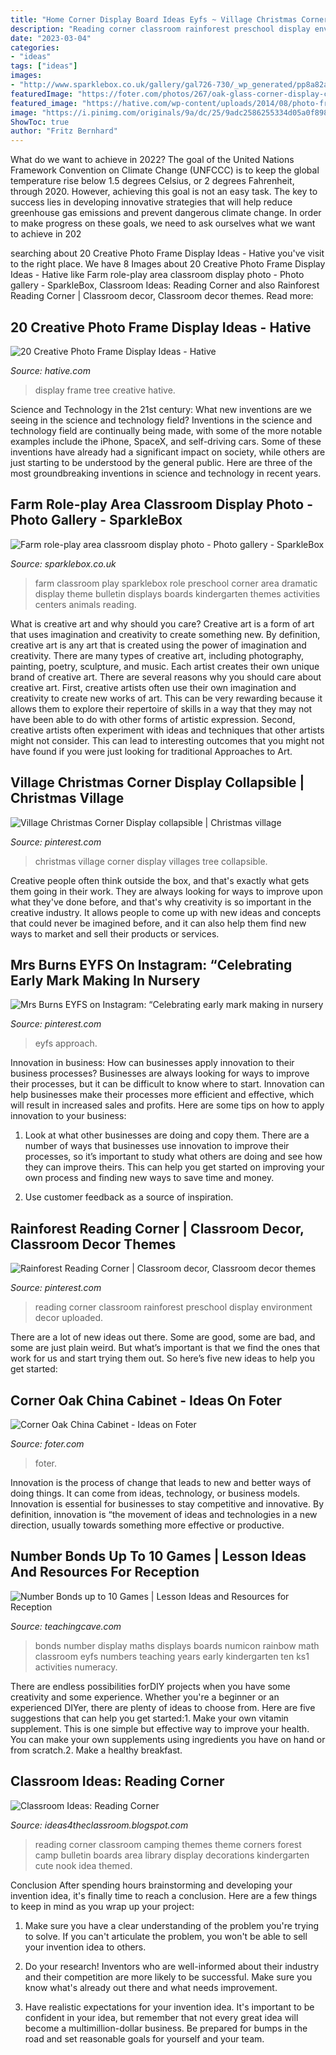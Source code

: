```yaml
---
title: "Home Corner Display Board Ideas Eyfs ~ Village Christmas Corner Display Collapsible"
description: "Reading corner classroom rainforest preschool display environment decor uploaded"
date: "2023-03-04"
categories:
- "ideas"
tags: ["ideas"]
images:
- "http://www.sparklebox.co.uk/gallery/gal726-730/_wp_generated/pp8a82ad6c_02.jpg"
featuredImage: "https://foter.com/photos/267/oak-glass-corner-display-cabinet.jpg"
featured_image: "https://hative.com/wp-content/uploads/2014/08/photo-frame-ideas/20-family-tree-photo-wall-display.jpg"
image: "https://i.pinimg.com/originals/9a/dc/25/9adc2586255334d05a0f898411f6fdd5.jpg"
ShowToc: true
author: "Fritz Bernhard"
---
```



What do we want to achieve in 2022?
The goal of the United Nations Framework Convention on Climate Change (UNFCCC) is to keep the global temperature rise below 1.5 degrees Celsius, or 2 degrees Fahrenheit, through 2020. However, achieving this goal is not an easy task. The key to success lies in developing innovative strategies that will help reduce greenhouse gas emissions and prevent dangerous climate change. In order to make progress on these goals, we need to ask ourselves what we want to achieve in 202
	

		
searching about 20 Creative Photo Frame Display Ideas - Hative you've visit to the right place. We have 8 Images about 20 Creative Photo Frame Display Ideas - Hative like Farm role-play area classroom display photo - Photo gallery - SparkleBox, Classroom Ideas: Reading Corner and also Rainforest Reading Corner | Classroom decor, Classroom decor themes. Read more:
		
    
## 20 Creative Photo Frame Display Ideas - Hative

<img loading=lazy src="https://hative.com/wp-content/uploads/2014/08/photo-frame-ideas/20-family-tree-photo-wall-display.jpg" onerror="this.onerror=null;this.src='https://tse1.mm.bing.net/th?id=OIP.9u-bEtaRm0CBWyo45s35zwHaHa&amp;pid=15.1';" alt="20 Creative Photo Frame Display Ideas - Hative">

_Source: hative.com_

>display frame tree creative hative. 

	

Science and Technology in the 21st century: What new inventions are we seeing in the science and technology field?
Inventions in the science and technology field are continually being made, with some of the more notable examples include the iPhone, SpaceX, and self-driving cars. Some of these inventions have already had a significant impact on society, while others are just starting to be understood by the general public. Here are three of the most groundbreaking inventions in science and technology in recent years.

    
## Farm Role-play Area Classroom Display Photo - Photo Gallery - SparkleBox

<img loading=lazy src="http://www.sparklebox.co.uk/gallery/gal726-730/_wp_generated/pp8a82ad6c_02.jpg" onerror="this.onerror=null;this.src='https://tse1.mm.bing.net/th?id=OIP.-uTF7Bfc5zkjm1oflUY04QHaFd&amp;pid=15.1';" alt="Farm role-play area classroom display photo - Photo gallery - SparkleBox">

_Source: sparklebox.co.uk_

>farm classroom play sparklebox role preschool corner area dramatic display theme bulletin displays boards kindergarten themes activities centers animals reading. 

	

What is creative art and why should you care?
Creative art is a form of art that uses imagination and creativity to create something new. By definition, creative art is any art that is created using the power of imagination and creativity. There are many types of creative art, including photography, painting, poetry, sculpture, and music. Each artist creates their own unique brand of creative art.
There are several reasons why you should care about creative art. First, creative artists often use their own imagination and creativity to create new works of art. This can be very rewarding because it allows them to explore their repertoire of skills in a way that they may not have been able to do with other forms of artistic expression. Second, creative artists often experiment with ideas and techniques that other artists might not consider. This can lead to interesting outcomes that you might not have found if you were just looking for traditional Approaches to Art.

    
## Village Christmas Corner Display Collapsible | Christmas Village

<img loading=lazy src="https://i.pinimg.com/originals/9a/dc/25/9adc2586255334d05a0f898411f6fdd5.jpg" onerror="this.onerror=null;this.src='https://tse1.mm.bing.net/th?id=OIP.1koAIZYH8u6qIVQQeOa8ygHaJ4&amp;pid=15.1';" alt="Village Christmas Corner Display collapsible | Christmas village">

_Source: pinterest.com_

>christmas village corner display villages tree collapsible. 

	

Creative people often think outside the box, and that's exactly what gets them going in their work. They are always looking for ways to improve upon what they've done before, and that's why creativity is so important in the creative industry. It allows people to come up with new ideas and concepts that could never be imagined before, and it can also help them find new ways to market and sell their products or services.

    
## Mrs Burns EYFS On Instagram: “Celebrating Early Mark Making In Nursery

<img loading=lazy src="https://i.pinimg.com/736x/40/88/42/408842f4e51796c007a1c4b68699248e.jpg" onerror="this.onerror=null;this.src='https://tse1.mm.bing.net/th?id=OIP.M9b4bnj7X60Nd8JJ7XuusAHaHa&amp;pid=15.1';" alt="Mrs Burns EYFS on Instagram: “Celebrating early mark making in nursery">

_Source: pinterest.com_

>eyfs approach. 

	

Innovation in business: How can businesses apply innovation to their business processes?
Businesses are always looking for ways to improve their processes, but it can be difficult to know where to start. Innovation can help businesses make their processes more efficient and effective, which will result in increased sales and profits. Here are some tips on how to apply innovation to your business: 
1. Look at what other businesses are doing and copy them. There are a number of ways that businesses use innovation to improve their processes, so it’s important to study what others are doing and see how they can improve theirs. This can help you get started on improving your own process and finding new ways to save time and money. 

2. Use customer feedback as a source of inspiration.

    
## Rainforest Reading Corner | Classroom Decor, Classroom Decor Themes

<img loading=lazy src="https://i.pinimg.com/originals/06/17/35/0617358b7c131b7391652be6e0a2c5ef.jpg" onerror="this.onerror=null;this.src='https://tse3.mm.bing.net/th?id=OIP.-ZCydchwCQdIP6B1KNfOEwHaJ4&amp;pid=15.1';" alt="Rainforest Reading Corner | Classroom decor, Classroom decor themes">

_Source: pinterest.com_

>reading corner classroom rainforest preschool display environment decor uploaded. 

	

There are a lot of new ideas out there. Some are good, some are bad, and some are just plain weird. But what’s important is that we find the ones that work for us and start trying them out. So here’s five new ideas to help you get started: 

    
## Corner Oak China Cabinet - Ideas On Foter

<img loading=lazy src="https://foter.com/photos/267/oak-glass-corner-display-cabinet.jpg" onerror="this.onerror=null;this.src='https://tse3.mm.bing.net/th?id=OIP.Ks_Ah_MKzB5Yv0O2InMFfAHaJ4&amp;pid=15.1';" alt="Corner Oak China Cabinet - Ideas on Foter">

_Source: foter.com_

>foter. 

	

Innovation is the process of change that leads to new and better ways of doing things. It can come from ideas, technology, or business models. Innovation is essential for businesses to stay competitive and innovative. By definition, innovation is “the movement of ideas and technologies in a new direction, usually towards something more effective or productive.

    
## Number Bonds Up To 10 Games | Lesson Ideas And Resources For Reception

<img loading=lazy src="https://www.teachingcave.com/wp-content/uploads/2014/02/bonds-display.jpg" onerror="this.onerror=null;this.src='https://tse1.mm.bing.net/th?id=OIP.HOMZplouYwenL1Pcazo1swHaJP&amp;pid=15.1';" alt="Number Bonds up to 10 Games | Lesson Ideas and Resources for Reception">

_Source: teachingcave.com_

>bonds number display maths displays boards numicon rainbow math classroom eyfs numbers teaching years early kindergarten ten ks1 activities numeracy. 

	

There are endless possibilities forDIY projects when you have some creativity and some experience. Whether you're a beginner or an experienced DIYer, there are plenty of ideas to choose from. Here are five suggestions that can help you get started:1. Make your own vitamin supplement. This is one simple but effective way to improve your health. You can make your own supplements using ingredients you have on hand or from scratch.2. Make a healthy breakfast.

    
## Classroom Ideas: Reading Corner

<img loading=lazy src="http://1.bp.blogspot.com/_okA6b4TCTns/SRnphorb7QI/AAAAAAAAAO0/1ud6XMbvMEQ/s400/reading+corner.JPG" onerror="this.onerror=null;this.src='https://tse2.mm.bing.net/th?id=OIP.C0FiuCJfBNAzvgiW-brGqQAAAA&amp;pid=15.1';" alt="Classroom Ideas: Reading Corner">

_Source: ideas4theclassroom.blogspot.com_

>reading corner classroom camping themes theme corners forest camp bulletin boards area library display decorations kindergarten cute nook idea themed. 

	

Conclusion
After spending hours brainstorming and developing your invention idea, it's finally time to reach a conclusion. Here are a few things to keep in mind as you wrap up your project:
1. Make sure you have a clear understanding of the problem you're trying to solve. If you can't articulate the problem, you won't be able to sell your invention idea to others.

2. Do your research! Inventors who are well-informed about their industry and their competition are more likely to be successful. Make sure you know what's already out there and what needs improvement.

3. Have realistic expectations for your invention idea. It's important to be confident in your idea, but remember that not every great idea will become a multimillion-dollar business. Be prepared for bumps in the road and set reasonable goals for yourself and your team.

